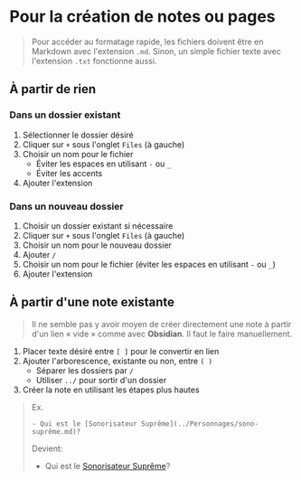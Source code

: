 # Pour la création de notes ou pages

> Pour accéder au formatage rapide, les fichiers doivent être en Markdown avec l'extension `.md`. Sinon, un simple fichier texte avec l'extension `.txt` fonctionne aussi.

## À partir de rien
### Dans un dossier existant
1. Sélectionner le dossier désiré
2. Cliquer sur `+` sous l'onglet `Files` (à gauche)
3. Choisir un nom pour le fichier
   - Éviter les espaces en utilisant `-` ou `_`
   - Éviter les accents
4. Ajouter l'extension

### Dans un nouveau dossier
1. Choisir un dossier existant si nécessaire
2. Cliquer sur `+` sous l'onglet `Files` (à gauche)
3. Choisir un nom pour le nouveau dossier
4. Ajouter `/`
5. Choisir un nom pour le fichier (éviter les espaces en utilisant `-` ou `_`)
6. Ajouter l'extension

## À partir d'une note existante

> Il ne semble pas y avoir moyen de créer directement une note à partir d'un lien « vide » comme avec **Obsidian**. Il faut le faire manuellement.

1. Placer texte désiré entre `[ ]` pour le convertir en lien
2. Ajouter l'arborescence, existante ou non, entre `( )`
   - Séparer les dossiers par `/`
   - Utiliser `../` pour sortir d'un dossier
3. Créer la note en utilisant les étapes plus hautes

> Ex.
>
> `- Qui est le [Sonorisateur Suprême](../Personnages/sono-suprême.md)?`
>
> Devient:
> - Qui est le [Sonorisateur Suprême](../Personnages/sononorisateur-supreme.md)?
